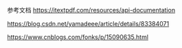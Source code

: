 参考文档
https://itextpdf.com/resources/api-documentation

https://blog.csdn.net/yamadeee/article/details/83384071

https://www.cnblogs.com/fonks/p/15090635.html